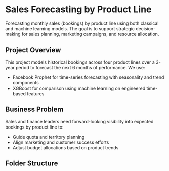 # Sales Forecasting by Product Line

Forecasting monthly sales (bookings) by product line using both classical and machine learning models. The goal is to support strategic decision-making for sales planning, marketing campaigns, and resource allocation.

## Project Overview
This project models historical bookings across four product lines over a 3-year period to forecast the next 6 months of performance. We use:
- Facebook Prophet for time-series forecasting with seasonality and trend components
- XGBoost for comparison using machine learning on engineered time-based features

## Business Problem
Sales and finance leaders need forward-looking visibility into expected bookings by product line to:
- Guide quota and territory planning
- Align marketing and customer success efforts
- Adjust budget allocations based on product trends

## Folder Structure

